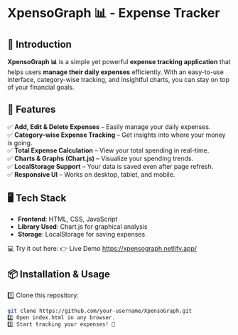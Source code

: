# XpensoGraph 📊 - Expense Tracker  

## 📌 Introduction  
**XpensoGraph 📊** is a simple yet powerful **expense tracking application** that helps users **manage their daily expenses** efficiently. With an easy-to-use interface, category-wise tracking, and insightful charts, you can stay on top of your financial goals.  

## 🚀 Features  
✅ **Add, Edit & Delete Expenses** – Easily manage your daily expenses.  
✅ **Category-wise Expense Tracking** – Get insights into where your money is going.  
✅ **Total Expense Calculation** – View your total spending in real-time.  
✅ **Charts & Graphs (Chart.js)** – Visualize your spending trends.  
✅ **LocalStorage Support** – Your data is saved even after page refresh.  
✅ **Responsive UI** – Works on desktop, tablet, and mobile.  

## 🖥️ Tech Stack  
- **Frontend**: HTML, CSS, JavaScript  
- **Library Used**: Chart.js for graphical analysis  
- **Storage**: LocalStorage for saving expenses  

💻 Try it out here: 👉 Live Demo 
https://xpensograph.netlify.app/

## 📦 Installation & Usage  
1️⃣ Clone this repository:  
   ```sh
   git clone https://github.com/your-username/XpensoGraph.git
2️⃣ Open index.html in any browser.
3️⃣ Start tracking your expenses! 🎉
